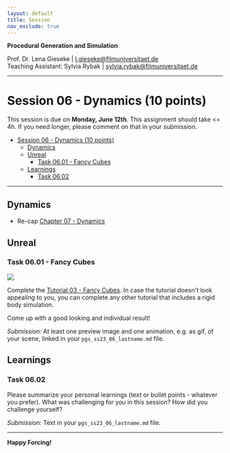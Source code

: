 ```yaml
---
layout: default
title: Session
nav_exclude: true
---
```


**Procedural Generation and Simulation**  


Prof. Dr. Lena Gieseke \| l.gieseke@filmuniversitaet.de  
Teaching Assistant: Sylvia Rybak \| sylvia.rybak@filmuniversitaet.de

---

# Session 06 - Dynamics (10 points)

This session is due on **Monday, June 12th**. This assignment should take <= 4h. If you need longer, please comment on that in your submission.

* [Session 06 - Dynamics (10 points)](#session-06---dynamics-10-points)
    * [Dynamics](#dynamics)
    * [Unreal](#unreal)
        * [Task 06.01 - Fancy Cubes](#task-0601---fancy-cubes)
    * [Learnings](#learnings)
        * [Task 06.02](#task-0602)


---

## Dynamics

* Re-cap [Chapter 07 - Dynamics](../../02_scripts/pgs_ss23_07_dynamics_script.md)


## Unreal

### Task 06.01 - Fancy Cubes

![](pgs_tutorial_03_dynamics/img/finalresultcubes.gif)

Complete the [Tutorial 03 - Fancy Cubes](pgs_tutorial_03_dynamics/pgs_tutorial_03_dynamics.md). In case the tutorial doesn't look appealing to you, you can complete any other tutorial that includes a rigid body simulation. 
  
 Come up with a good looking and individual result!
  
*Submission:* At least one preview image and one animation, e.g. as gif, of your scene, linked in your `pgs_ss23_06_lastname.md` file.


## Learnings

### Task 06.02

Please summarize your personal learnings (text or bullet points - whatever you prefer). What was challenging for you in this session? How did you challenge yourself?

*Submission:* Text in your `pgs_ss23_06_lastname.md` file.

---

**Happy Forcing!**
